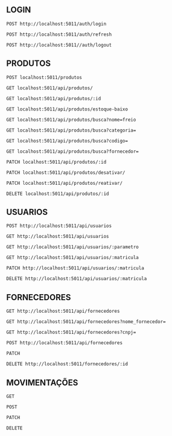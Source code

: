 ## LOGIN

`POST http://localhost:5011/auth/login`

`POST http://localhost:5011/auth/refresh`

`POST http://localhost:5011//auth/logout`

## PRODUTOS

`POST localhost:5011/produtos`

`GET localhost:5011/api/produtos/`

`GET localhost:5011/api/produtos/:id`

`GET localhost:5011/api/produtos/estoque-baixo`

`GET localhost:5011/api/produtos/busca?nome=freio`

`GET localhost:5011/api/produtos/busca?categoria=`

`GET localhost:5011/api/produtos/busca?codigo=`

`GET localhost:5011/api/produtos/busca?fornecedor=`

`PATCH localhost:5011/api/produtos/:id`

`PATCH localhost:5011/api/produtos/desativar/`

`PATCH localhost:5011/api/produtos/reativar/`

`DELETE localhost:5011/api/produtos/:id`

## USUARIOS
`POST http://localhost:5011/api/usuarios`

`GET http://localhost:5011/api/usuarios`

`GET http://localhost:5011/api/usuarios/:parametro`

`GET http://localhost:5011/api/usuarios/:matricula`

`PATCH http://localhost:5011/api/usuarios/:matricula`

`DELETE http://localhost:5011/api/usuarios/:matricula`

## FORNECEDORES

`GET http://localhost:5011/api/fornecedores` 

`GET http://localhost:5011/api/fornecedores?nome_fornecedor=`

`GET http://localhost:5011/api/fornecedores?cnpj=`

`POST http://localhost:5011/api/fornecedores`

`PATCH `

`DELETE http://localhost:5011/fornecedores/:id`

## MOVIMENTAÇÕES

`GET `

`POST `

`PATCH `

`DELETE `